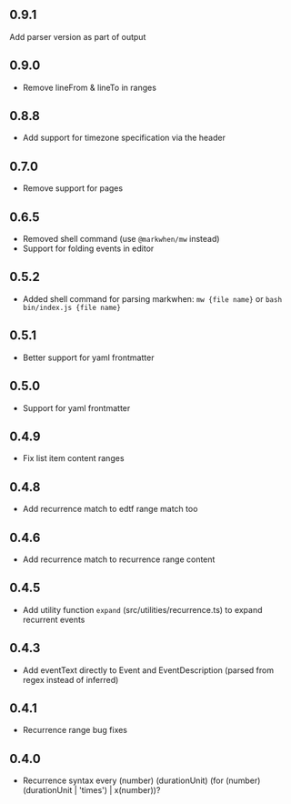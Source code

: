 ## 0.9.1
Add parser version as part of output

## 0.9.0
- Remove lineFrom & lineTo in ranges

## 0.8.8
- Add support for timezone specification via the header

## 0.7.0
- Remove support for pages

## 0.6.5
- Removed shell command (use `@markwhen/mw` instead)
- Support for folding events in editor

## 0.5.2
- Added shell command for parsing markwhen: `mw {file name}` or `bash bin/index.js {file name}`

## 0.5.1
- Better support for yaml frontmatter

## 0.5.0

- Support for yaml frontmatter

## 0.4.9

- Fix list item content ranges

## 0.4.8

- Add recurrence match to edtf range match too

## 0.4.6 

- Add recurrence match to recurrence range content

## 0.4.5

- Add utility function `expand` (src/utilities/recurrence.ts) to expand recurrent events

## 0.4.3

- Add eventText directly to Event and EventDescription (parsed from regex instead of inferred)

## 0.4.1

- Recurrence range bug fixes

## 0.4.0

- Recurrence syntax
every (number) (durationUnit) (for (number) (durationUnit | 'times') | x(number))?